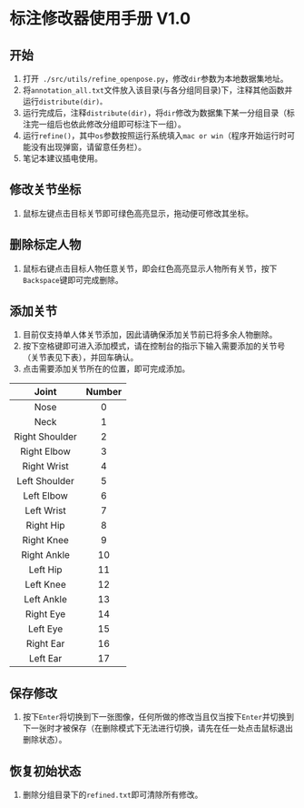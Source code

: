 # 标注修改器使用手册 V1.0

## 开始

1. 打开` ./src/utils/refine_openpose.py`，修改`dir`参数为本地数据集地址。
2. 将`annotation_all.txt`文件放入该目录(与各分组同目录)下，注释其他函数并运行`distribute(dir)。`
3. 运行完成后，注释`distribute(dir)`，将`dir`修改为数据集下某一分组目录（标注完一组后也依此修改分组即可标注下一组）。
4. 运行`refine()`，其中`os`参数按照运行系统填入`mac or win`（程序开始运行时可能没有出现弹窗，请留意任务栏）。
5. 笔记本建议插电使用。

## 修改关节坐标

1. 鼠标左键点击目标关节即可绿色高亮显示，拖动便可修改其坐标。

## 删除标定人物

1. 鼠标右键点击目标人物任意关节，即会红色高亮显示人物所有关节，按下`Backspace`键即可完成删除。

## 添加关节

1. 目前仅支持单人体关节添加，因此请确保添加关节前已将多余人物删除。
2. 按下空格键即可进入添加模式，请在控制台的指示下输入需要添加的关节号（关节表见下表），并回车确认。
3. 点击需要添加关节所在的位置，即可完成添加。

|     Joint      | Number |
| :------------: | :----: |
|      Nose      |   0    |
|      Neck      |   1    |
| Right Shoulder |   2    |
|  Right Elbow   |   3    |
|  Right Wrist   |   4    |
| Left Shoulder  |   5    |
|   Left Elbow   |   6    |
|   Left Wrist   |   7    |
|   Right Hip    |   8    |
|   Right Knee   |   9    |
|  Right Ankle   |   10   |
|    Left Hip    |   11   |
|   Left Knee    |   12   |
|   Left Ankle   |   13   |
|   Right Eye    |   14   |
|    Left Eye    |   15   |
|   Right Ear    |   16   |
|    Left Ear    |   17   |

## 保存修改

1. 按下`Enter`将切换到下一张图像，任何所做的修改当且仅当按下`Enter`并切换到下一张时才被保存（在删除模式下无法进行切换，请先在任一处点击鼠标退出删除状态）。

## 恢复初始状态

1. 删除分组目录下的`refined.txt`即可清除所有修改。